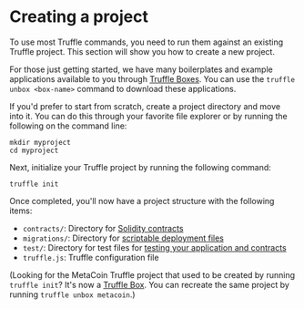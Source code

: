 # Creating a project

To use most Truffle commands, you need to run them against an existing Truffle project. This section will show you how to create a new project.

For those just getting started, we have many boilerplates and example applications available to you through [Truffle Boxes](/boxes). You can use the `truffle unbox <box-name>` command to download these applications.

If you'd prefer to start from scratch, create a project directory and move into it. You can do this through your favorite file explorer or by running the following on the command line:

```shell
mkdir myproject
cd myproject
```

Next, initialize your Truffle project by running the following command:

```shell
truffle init
```

Once completed, you'll now have a project structure with the following items:

* `contracts/`: Directory for [Solidity contracts](./contracts)
* `migrations/`: Directory for [scriptable deployment files](./migrations#migration-files)
* `test/`: Directory for test files for [testing your application and contracts](./testing)
* `truffle.js`: Truffle configuration file

(Looking for the MetaCoin Truffle project that used to be created by running `truffle init`? It's now a [Truffle Box](/boxes/metacoin). You can recreate the same project by running `truffle unbox metacoin`.)
